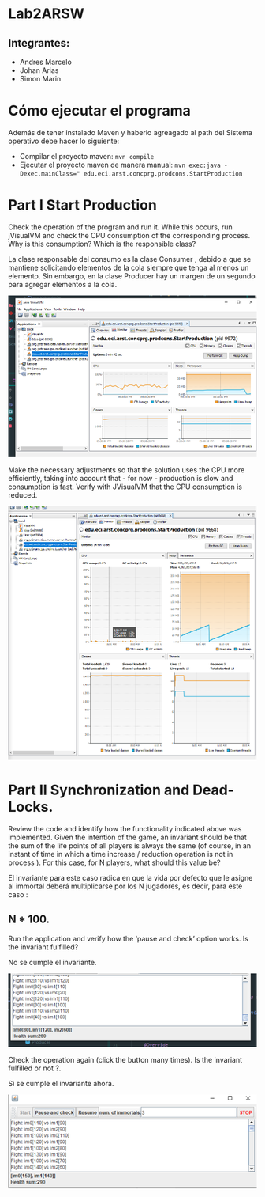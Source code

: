 # Lab2ARSW

## Integrantes:

- Andres Marcelo
- Johan Arias
- Simon Marin


# Cómo ejecutar el programa 
Además de tener instalado Maven y haberlo agreagado al path del Sistema operativo debe hacer lo siguiente: 
- Compilar el proyecto maven: ``mvn compile``
- Ejecutar el proyecto maven de manera manual: ``mvn exec:java -Dexec.mainClass=" edu.eci.arst.concprg.prodcons.StartProduction``

# Part I Start Production

Check the operation of the program and run it. While this occurs, run jVisualVM and check the CPU consumption of the corresponding process. Why is this consumption? Which is the responsible class? 

La clase responsable del consumo es la clase Consumer , debido a que se mantiene solicitando elementos de la cola siempre que tenga al menos un elemento. Sin embargo, en la clase Producer hay un margen de un segundo para agregar elementos a la cola.

![first](https://github.com/JohanS11/Lab2ARSW/blob/master/img/ars1.png)


Make the necessary adjustments so that the solution uses the CPU more efficiently, taking into account that - for now - production is slow and consumption is fast. Verify with JVisualVM that the CPU consumption is reduced.

![modified](https://github.com/JohanS11/Lab2ARSW/blob/master/img/a.png)


# Part II Synchronization and Dead-Locks.

Review the code and identify how the functionality indicated above was implemented. Given the intention of the game, an invariant should be that the sum of the life points of all players is always the same (of course, in an instant of time in which a time increase / reduction operation is not in process ). For this case, for N players, what should this value be?

El invariante para este caso radica en que la vida por defecto que le asigne al immortal deberá multiplicarse por los N jugadores, es decir, para este caso :
## N * 100.

Run the application and verify how the ‘pause and check’ option works. Is the invariant fulfilled?

No se cumple el invariante.

![modified](https://github.com/JohanS11/Lab2ARSW/blob/master/img/cons1.png)

Check the operation again (click the button many times). Is the invariant fulfilled or not ?.

Si se cumple el invariante ahora.

![modified](https://github.com/JohanS11/Lab2ARSW/blob/master/img/con2.png)

